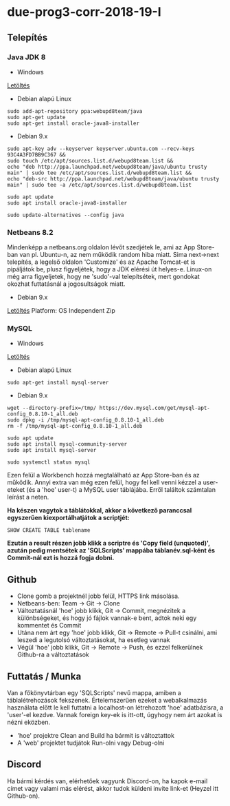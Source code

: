 # due-prog3-corr-2018-19-I

## Telepítés

### Java JDK 8

* Windows

[Letöltés](https://www.oracle.com/technetwork/java/javase/downloads/jdk8-downloads-2133151.html)

* Debian alapú Linux

```
sudo add-apt-repository ppa:webupd8team/java
sudo apt-get update
sudo apt-get install oracle-java8-installer
```

* Debian 9.x

```
sudo apt-key adv --keyserver keyserver.ubuntu.com --recv-keys 93C4A3FD7BB9C367 &&
sudo touch /etc/apt/sources.list.d/webupd8team.list &&
echo "deb http://ppa.launchpad.net/webupd8team/java/ubuntu trusty main" | sudo tee /etc/apt/sources.list.d/webupd8team.list &&
echo "deb-src http://ppa.launchpad.net/webupd8team/java/ubuntu trusty main" | sudo tee -a /etc/apt/sources.list.d/webupd8team.list

sudo apt update
sudo apt install oracle-java8-installer

sudo update-alternatives --config java
```

### Netbeans 8.2

Mindenképp a netbeans.org oldalon lévőt szedjétek le, ami az App Store-ban van pl. Ubuntu-n, az nem működik random hiba miatt. Sima next->next telepítés, a legelső oldalon 'Customize' és az Apache Tomcat-et is pipáljátok be, plusz figyeljétek, hogy a JDK elérési út helyes-e.
Linux-on még arra figyeljetek, hogy ne 'sudo'-val telepítsétek, mert gondokat okozhat futtatásnál a jogosultságok miatt.

* Debian 9.x

[Letöltés](https://netbeans.org/downloads/) Platform: OS Independent Zip

### MySQL

* Windows

[Letöltés](https://dev.mysql.com/downloads/installer/)

* Debian alapú Linux

```
sudo apt-get install mysql-server
```

*  Debian 9.x

```
wget --directory-prefix=/tmp/ https://dev.mysql.com/get/mysql-apt-config_0.8.10-1_all.deb
sudo dpkg -i /tmp/mysql-apt-config_0.8.10-1_all.deb
rm -f /tmp/mysql-apt-config_0.8.10-1_all.deb

sudo apt update
sudo apt install mysql-community-server
sudo apt install mysql-server

sudo systemctl status mysql
```

Ezen felül a Workbench hozzá megtalálható az App Store-ban és az működik. Annyi extra van még ezen felül, hogy fel kell venni kézzel a user-eteket (és a 'hoe' user-t) a MySQL user táblájába. Erről találtok számtalan leírást a neten.

**Ha készen vagytok a táblátokkal, akkor a következő paranccsal egyszerűen kiexportálhatjátok a scriptjét:**

```
SHOW CREATE TABLE tablename
```

**Ezután a result részen jobb klikk a scriptre és 'Copy field (unquoted)', azután pedig mentsétek az 'SQLScripts' mappába táblanév.sql-ként és Commit-nál ezt is hozzá fogja dobni.**

## Github

* Clone gomb a projektnél jobb felül, HTTPS link másolása.
* Netbeans-ben: Team -> Git -> Clone
* Változtatásnál 'hoe' jobb klikk, Git -> Commit, megnézitek a különbségeket, és hogy jó fájlok vannak-e bent, adtok neki egy kommentet és Commit
* Utána nem árt egy 'hoe' jobb klikk, Git -> Remote -> Pull-t csinálni, ami leszedi a legutolsó változtatásokat, ha esetleg vannak
* Végül 'hoe' jobb klikk, Git -> Remote -> Push, és ezzel felkerülnek Github-ra a változtatások

## Futtatás / Munka

Van a főkönyvtárban egy 'SQLScripts' nevű mappa, amiben a táblalétrehozások fekszenek. Értelemszerűen ezeket a webalkalmazás használata előtt le kell futtatni a localhost-on létrehozott 'hoe' adatbázisra, a 'user'-el kezdve. Vannak foreign key-ek is itt-ott, úgyhogy nem árt azokat is nézni eközben.

* 'hoe' projektre Clean and Build ha bármit is változtattok
* A 'web' projektet tudjátok Run-olni vagy Debug-olni

## Discord

Ha bármi kérdés van, elérhetőek vagyunk Discord-on, ha kapok e-mail címet vagy valami más elérést, akkor tudok küldeni invite link-et (Heyzel itt Github-on).
